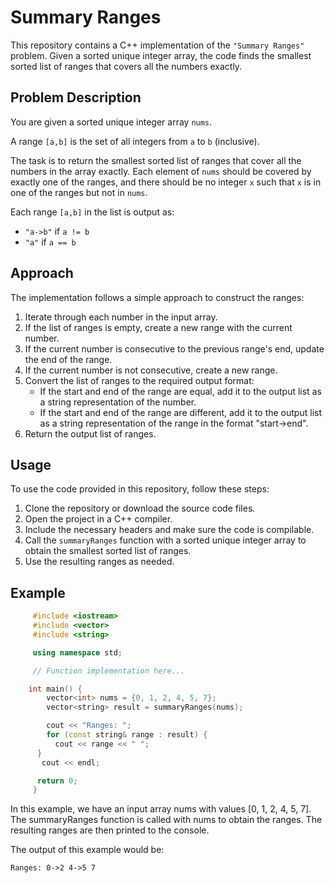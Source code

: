 # Summary Ranges

This repository contains a C++ implementation of the `"Summary Ranges"` problem. Given a sorted unique integer array, the code finds the smallest sorted list of ranges that covers all the numbers exactly.

## Problem Description

You are given a sorted unique integer array `nums`.

A range `[a,b]` is the set of all integers from `a` to `b` (inclusive).

The task is to return the smallest sorted list of ranges that cover all the numbers in the array exactly. Each element of `nums` should be covered by exactly one of the ranges, and there should be no integer `x` such that `x` is in one of the ranges but not in `nums`.

Each range `[a,b]` in the list is output as:
- `"a->b"` if `a != b`
- `"a"` if `a == b`

## Approach

The implementation follows a simple approach to construct the ranges:
1. Iterate through each number in the input array.
2. If the list of ranges is empty, create a new range with the current number.
3. If the current number is consecutive to the previous range's end, update the end of the range.
4. If the current number is not consecutive, create a new range.
5. Convert the list of ranges to the required output format:
   - If the start and end of the range are equal, add it to the output list as a string representation of the number.
   - If the start and end of the range are different, add it to the output list as a string representation of the range in the format "start->end".
6. Return the output list of ranges.

## Usage

To use the code provided in this repository, follow these steps:
1. Clone the repository or download the source code files.
2. Open the project in a C++ compiler.
3. Include the necessary headers and make sure the code is compilable.
4. Call the `summaryRanges` function with a sorted unique integer array to obtain the smallest sorted list of ranges.
5. Use the resulting ranges as needed.

## Example
```c++
     #include <iostream>
     #include <vector>
     #include <string>

     using namespace std;

     // Function implementation here...

    int main() {
        vector<int> nums = {0, 1, 2, 4, 5, 7};
        vector<string> result = summaryRanges(nums);

        cout << "Ranges: ";
        for (const string& range : result) {
          cout << range << " ";
      }
       cout << endl;

      return 0;
     }
```

In this example, we have an input array nums with values [0, 1, 2, 4, 5, 7]. The summaryRanges function is called with nums to obtain the ranges. The resulting ranges are then printed to the console.

The output of this example would be:
    
    Ranges: 0->2 4->5 7

